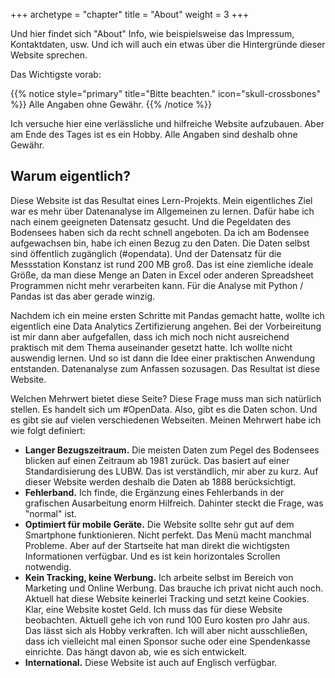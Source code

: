 +++
archetype = "chapter"
title = "About"
weight = 3
+++

Und hier findet sich "About" Info, wie beispielsweise das Impressum, Kontaktdaten, usw. Und ich will auch ein etwas über die Hintergründe dieser Website sprechen.

Das Wichtigste vorab:

{{% notice style="primary" title="Bitte beachten." icon="skull-crossbones" %}}
Alle Angaben ohne Gewähr.
{{% /notice %}}

Ich versuche hier eine verlässliche und hilfreiche Website aufzubauen. Aber am Ende des Tages ist es ein Hobby. Alle Angaben sind deshalb ohne Gewähr.

## Warum eigentlich?

Diese Website ist das Resultat eines Lern-Projekts. Mein eigentliches Ziel war es mehr über Datenanalyse im Allgemeinen zu lernen. Dafür habe ich nach einem geeigneten Datensatz gesucht. Und die Pegeldaten des Bodensees haben sich da recht schnell angeboten. Da ich am Bodensee aufgewachsen bin, habe ich einen Bezug zu den Daten. Die Daten selbst sind öffentlich zugänglich (#opendata). Und der Datensatz für die Messstation Konstanz ist rund 200 MB groß. Das ist eine ziemliche ideale Größe, da man diese Menge an Daten in Excel oder anderen Spreadsheet Programmen nicht mehr verarbeiten kann. Für die Analyse mit Python / Pandas ist das aber gerade winzig.

Nachdem ich ein meine ersten Schritte mit Pandas gemacht hatte, wollte ich eigentlich eine Data Analytics Zertifizierung angehen. Bei der Vorbeireitung ist mir dann aber aufgefallen, dass ich mich noch nicht ausreichend praktisch mit dem Thema auseinander gesetzt hatte. Ich wollte nicht auswendig lernen. Und so ist dann die Idee einer praktischen Anwendung entstanden. Datenanalyse zum Anfassen sozusagen. Das Resultat ist diese Website.

Welchen Mehrwert bietet diese Seite? Diese Frage muss man sich natürlich stellen. Es handelt sich um #OpenData. Also, gibt es die Daten schon. Und es gibt sie auf vielen verschiedenen Webseiten. Meinen Mehrwert habe ich wie folgt definiert:

* **Langer Bezugszeitraum.** Die meisten Daten zum Pegel des Bodensees blicken auf einen Zeitraum ab 1981 zurück. Das basiert auf einer Standardisierung des LUBW. Das ist verständlich, mir aber zu kurz. Auf dieser Website werden deshalb die Daten ab 1888 berücksichtigt.
* **Fehlerband.** Ich finde, die Ergänzung eines Fehlerbands in der grafischen Ausarbeitung enorm Hilfreich. Dahinter steckt die Frage, was "normal" ist.
* **Optimiert für mobile Geräte.** Die Website sollte sehr gut auf dem Smartphone funktionieren. Nicht perfekt. Das Menü macht manchmal Probleme. Aber auf der Startseite hat man direkt die wichtigsten Informationen verfügbar. Und es ist kein horizontales Scrollen notwendig.
* **Kein Tracking, keine Werbung.** Ich arbeite selbst im Bereich von Marketing und Online Werbung. Das brauche ich privat nicht auch noch. Aktuell hat diese Website keinerlei Tracking und setzt keine Cookies. Klar, eine Website kostet Geld. Ich muss das für diese Website beobachten. Aktuell gehe ich von rund 100 Euro kosten pro Jahr aus. Das lässt sich als Hobby verkraften. Ich will aber nicht ausschließen, dass ich vielleicht mal einen Sponsor suche oder eine Spendenkasse einrichte. Das hängt davon ab, wie es sich entwickelt.
* **International.** Diese Website ist auch auf Englisch verfügbar.